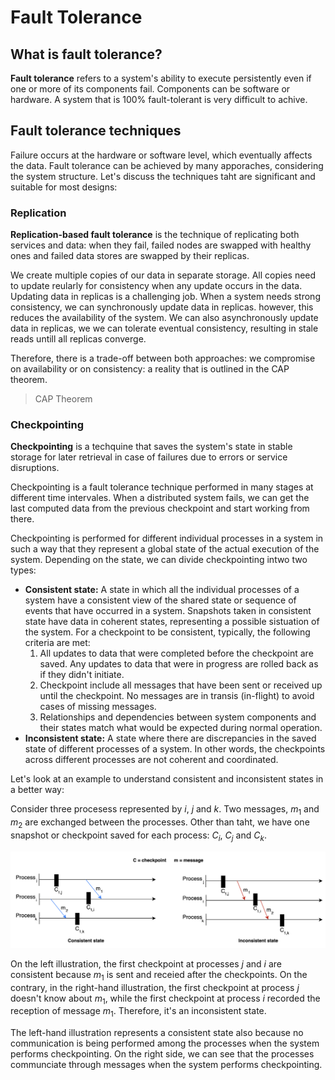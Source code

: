 # Fault Tolerance

## What is fault tolerance?

**Fault tolerance** refers to a system's ability to execute persistently even if one or more of its components fail. Components can be software or hardware. A system that is 100% fault-tolerant is very difficult to achive.

## Fault tolerance techniques

Failure occurs at the hardware or software level, which eventually affects the data. Fault tolerance can be achieved by many apporaches, considering the system structure. Let's discuss the techniques taht are significant and suitable for most designs:

### Replication

**Replication-based fault tolerance** is the technique of replicating both services and data: when they fail, failed nodes are swapped with healthy ones and failed data stores are swapped by their replicas. 

We create multiple copies of our data in separate storage. All copies need to update reularly for consistency when any update occurs in the data. Updating data in replicas is a challenging job. When a system needs strong consistency, we can synchronously update data in replicas. however, this reduces the availability of the system. We can also asynchronously update data in replicas, we we can tolerate eventual consistency, resulting in stale reads untill all replicas converge.

Therefore, there is a trade-off between both approaches: we compromise on availability or on consistency: a reality that is outlined in the CAP theorem.

> CAP Theorem

### Checkpointing

**Checkpointing** is a techquine that saves the system's state in stable storage for later retrieval in case of failures due to errors or service disruptions.

Checkpointing is a fault tolerance technique performed in many stages at different time intervales. When a distributed system fails, we can get the last computed data from the previous checkpoint and start working from there.

Checkpointing is performed for different individual processes in a system in such a way that they represent a global state of the actual execution of the system. Depending on the state, we can divide checkpointing intwo two types:

- **Consistent state:** A state in which all the individual processes of a system have a consistent view of the shared state or sequence of events that have occurred in a system. Snapshots taken in consistent state have data in coherent states, representing a possible sistuation of the system. For a checkpoint to be consistent, typically, the following criteria are met:
    1. All updates to data that were completed before the checkpoint are saved. Any updates to data that were in progress are rolled back as if they didn't initiate.
    2. Checkpoint include all messages that have been sent or received up until the checkpoint. No messages are in transis (in-flight) to avoid cases of missing messages.
    3. Relationships and dependencies between system components and their states match what would be expected during normal operation.
- **Inconsistent state:** A state where there are discrepancies in the saved state of different processes of a system. In other words, the checkpoints across different processes are not coherent and coordinated.

Let's look at an example to understand consistent and inconsistent states in a better way:

Consider three procesess represented by $i$, $j$ and $k$. Two messages, $m_1$ and $m_2$ are exchanged between the processes. Other than taht, we have one snapshot or checkpoint saved for each process: $C_i$, $C_j$ and $C_k$.

![](2024-10-07-18-03-21.png)

On the left illustration, the first checkpoint at processes $j$ and $i$ are consistent because $m_1$ is sent and receied after the checkpoints. On the contrary, in the right-hand illustration, the first checkpoint at process $j$ doesn't know about $m_1$, while the first checkpoint at process $i$ recorded the reception of message $m_1$. Therefore, it's an inconsistent state.

The left-hand illustration represents a consistent state also because no communication is being performed among the processes when the system performs checkpointing. On the right side, we can see that the processes communciate through messages when the system performs checkpointing.